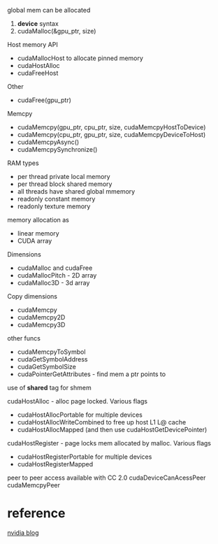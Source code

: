 
global mem can be allocated 
1. __device__ syntax
2. cudaMalloc(&gpu_ptr, size)

Host memory API
* cudaMallocHost to allocate pinned memory
* cudaHostAlloc 
* cudaFreeHost

Other
* cudaFree(gpu_ptr)

Memcpy
* cudaMemcpy(gpu_ptr, cpu_ptr, size, cudaMemcpyHostToDevice)
* cudaMemcpy(cpu_ptr, gpu_ptr, size, cudaMemcpyDeviceToHost)
* cudaMemcpyAsync()
* cudaMemcpySynchronize()

RAM types
* per thread private local memory
* per thread block shared memory
* all threads have shared global mmemory
* readonly constant memory
* readonly texture memory

memory allocation as 
* linear memory 
* CUDA array

Dimensions
* cudaMalloc and cudaFree
* cudaMallocPitch - 2D array
* cudaMalloc3D - 3d array

Copy dimensions
* cudaMemcpy
* cudaMemcpy2D
* cudaMemcpy3D

other funcs
* cudaMemcpyToSymbol
* cudaGetSymbolAddress
* cudaGetSymbolSize
* cudaPointerGetAttributes - find mem a ptr points to

use of __shared__ tag for shmem

cudaHostAlloc  - alloc page locked.  Various flags
* cudaHostAllocPortable for multiple devices
* cudaHostAllocWriteCombined to free up host L1 L@ cache
* cudaHostAllocMapped (and then use cudaHostGetDevicePointer)

cudaHostRegister - page locks mem allocated by malloc. Various flags
* cudaHostRegisterPortable for multiple devices
* cudaHostRegisterMapped

peer to peer access available with CC 2.0
cudaDeviceCanAcessPeer
cudaMemcpyPeer

# reference

[nvidia blog](https://devblogs.nvidia.com/parallelforall/how-access-global-memory-efficiently-cuda-c-kernels/)
